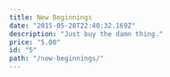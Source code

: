 ```yaml
---
title: New Beginnings
date: "2015-05-28T22:40:32.169Z"
description: "Just buy the damn thing."
price: "5.00"
id: "5"
path: "/new-beginnings/"
---
```

